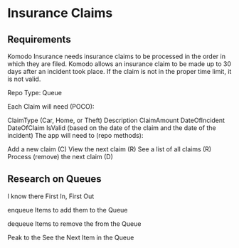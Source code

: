 # Insurance Claims
## Requirements

Komodo Insurance needs insurance claims to be processed in the order in which they are filed. Komodo allows an insurance claim to be made up to 30 days after an incident took place. If the claim is not in the proper time limit, it is not valid.

Repo Type: Queue

Each Claim will need (POCO): 

ClaimType (Car, Home, or Theft)
Description
ClaimAmount
DateOfIncident
DateOfClaim
IsValid (based on the date of the claim and the date of the incident)
The app will need to (repo methods): 

Add a new claim (C)
View the next claim (R)
See a list of all claims (R)
Process (remove) the next claim (D)


## Research on Queues
I know there First In, First Out

enqueue Items to add them to the Queue

dequeue Items to remove the from the Queue

Peak to the See the Next Item in the Queue